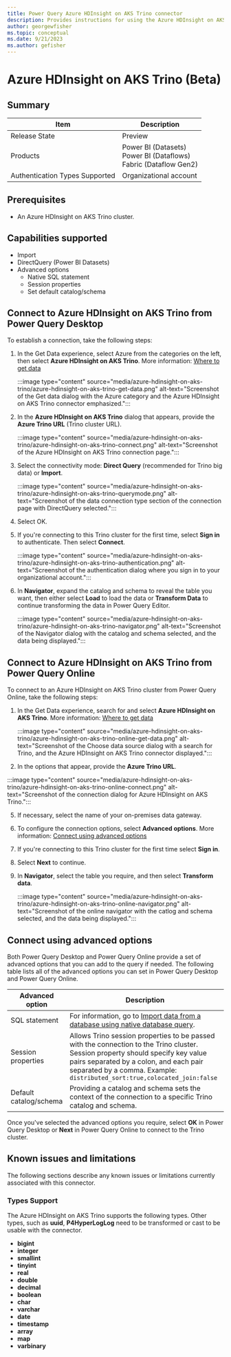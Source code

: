 ```yaml
---
title: Power Query Azure HDInsight on AKS Trino connector
description: Provides instructions for using the Azure HDInsight on AKS Trino connector, including descriptions of the optional input parameters, and connector limitations.
author: georgewfisher
ms.topic: conceptual
ms.date: 9/21/2023
ms.author: gefisher
---
```


# Azure HDInsight on AKS Trino (Beta)

## Summary

|Item|Description|
|-|-|
|Release State|Preview|
|Products|Power BI (Datasets)<br />Power BI (Dataflows)<br />Fabric (Dataflow Gen2)|
|Authentication Types Supported|Organizational account|

## Prerequisites

* An Azure HDInsight on AKS Trino cluster.

## Capabilities supported

* Import
* DirectQuery (Power BI Datasets)
* Advanced options
  * Native SQL statement
  * Session properties
  * Set default catalog/schema

## Connect to Azure HDInsight on AKS Trino from Power Query Desktop

To establish a connection, take the following steps:

1. In the Get Data experience, select Azure from the categories on the left, then select **Azure HDInsight on AKS Trino**. More information: [Where to get data](../where-to-get-data.md)

   :::image type="content" source="media/azure-hdinsight-on-aks-trino/azure-hdinsight-on-aks-trino-get-data.png" alt-text="Screenshot of the Get data dialog with the Azure category and the Azure HDInsight on AKS Trino connector emphasized.":::

3. In the **Azure HDInsight on AKS Trino** dialog that appears, provide the **Azure Trino URL** (Trino cluster URL).

   :::image type="content" source="media/azure-hdinsight-on-aks-trino/azure-hdinsight-on-aks-trino-connect.png" alt-text="Screenshot of the Azure HDInsight on AKS Trino connection page.":::

5. Select the connectivity mode: **Direct Query** (recommended for Trino big data) or **Import**.

   :::image type="content" source="media/azure-hdinsight-on-aks-trino/azure-hdinsight-on-aks-trino-querymode.png" alt-text="Screenshot of the data connection type section of the connection page with DirectQuery selected.":::

6. Select OK.

7. If you're connecting to this Trino cluster for the first time, select **Sign in** to authenticate. Then select **Connect**.

   :::image type="content" source="media/azure-hdinsight-on-aks-trino/azure-hdinsight-on-aks-trino-authentication.png" alt-text="Screenshot of the authentication dialog where you sign in to your organizational account.":::

9. In **Navigator**, expand the catalog and schema to reveal the table you want, then either select **Load** to load the data or **Transform Data** to continue transforming the data in Power Query Editor.

   :::image type="content" source="media/azure-hdinsight-on-aks-trino/azure-hdinsight-on-aks-trino-navigator.png" alt-text="Screenshot of the Navigator dialog with the catalog and schema selected, and the data being displayed.":::

## Connect to Azure HDInsight on AKS Trino from Power Query Online

To connect to an Azure HDInsight on AKS Trino cluster from Power Query Online, take the following steps:

1. In the Get Data experience, search for and select **Azure HDInsight on AKS Trino**. More information: [Where to get data](../where-to-get-data.md)

   :::image type="content" source="media/azure-hdinsight-on-aks-trino/azure-hdinsight-on-aks-trino-online-get-data.png" alt-text="Screenshot of the Choose data source dialog with a search for Trino, and the Azure HDInsight on AKS Trino connector displayed.":::

3. In the options that appear, provide the **Azure Trino URL**.

:::image type="content" source="media/azure-hdinsight-on-aks-trino/azure-hdinsight-on-aks-trino-online-connect.png" alt-text="Screenshot of the connection dialog for Azure HDInsight on AKS Trino.":::

5. If necessary, select the name of your on-premises data gateway.

6. To configure the connection options, select **Advanced options**. More information: [Connect using advanced options](#connect-using-advanced-options)

7. If you're connecting to this Trino cluster for the first time select **Sign in**.

8. Select **Next** to continue.

9. In **Navigator**, select the table you require, and then select **Transform data**.

   :::image type="content" source="media/azure-hdinsight-on-aks-trino/azure-hdinsight-on-aks-trino-online-navigator.png" alt-text="Screenshot of the online navigator with the catlog and schema selected, and the data being displayed.":::

## Connect using advanced options

Both Power Query Desktop and Power Query Online provide a set of advanced options that you can add to the query if needed. The following table lists all of the advanced options you can set in Power Query Desktop and Power Query Online.

|Advanced option|Description|
|-|-|
|SQL statement|For information, go to [Import data from a database using native database query](../native-database-query.md).|
|Session properties|Allows Trino session properties to be passed with the connection to the Trino cluster. Session property should specify key value pairs separated by a colon, and each pair separated by a comma. Example: `distributed_sort:true,colocated_join:false`|
|Default catalog/schema|Providing a catalog and schema sets the context of the connection to a specific Trino catalog and schema.|

Once you've selected the advanced options you require, select **OK** in Power Query Desktop or **Next** in Power Query Online to connect to the Trino cluster.

## Known issues and limitations

The following sections describe any known issues or limitations currently associated with this connector. 

### Types Support

The Azure HDInsight on AKS Trino supports the following types. Other types, such as **uuid**, **P4HyperLogLog** need to be transformed or cast to be usable with the connector.

* **bigint**
* **integer**
* **smallint**
* **tinyint**
* **real**
* **double**
* **decimal**
* **boolean**
* **char**
* **varchar**
* **date**
* **timestamp**
* **array**
* **map**
* **varbinary**
